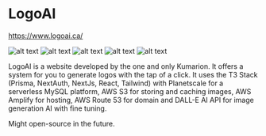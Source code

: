 # LogoAI
https://www.logoai.ca/

![alt text](https://i.imgur.com/kMJcOcX.png) 
![alt text](https://i.imgur.com/5eCiwxM.png)
![alt text](https://i.imgur.com/sBYJ9xE.png)
![alt text](https://i.imgur.com/sBYJ9xE.png)
![alt text](https://i.imgur.com/ADV0jUI.png)

LogoAI is a website developed by the one and only Kumarion. It offers a system for you to generate logos with the tap of a click. It uses the T3 Stack (Prisma, NextAuth, NextJs, React, Tailwind) with Planetscale for a serverless MySQL platform, AWS S3 for storing and caching images, AWS Amplify for hosting, AWS Route 53 for domain and DALL-E AI API for image generation AI with fine tuning.

Might open-source in the future.
